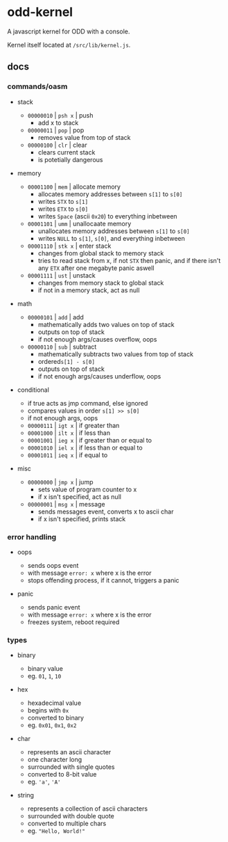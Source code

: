# odd-kernel
A javascript kernel for ODD with a console.

Kernel itself located at `/src/lib/kernel.js`.

## docs
### commands/oasm
- stack
	- `00000010` | `psh x` | push
		- add x to stack
	- `00000011` | `pop` | pop
		- removes value from top of stack
	- `00000100` | `clr` | clear
		- clears current stack
		- is potetially dangerous

- memory
	- `00001100` | `mem` | allocate memory
		- allocates memory addresses between `s[1]` to `s[0]`
		- writes `STX` to `s[1]`
		- writes `ETX` to `s[0]`
		- writes `Space` (ascii `0x20`) to everything inbetween
	- `00001101` | `umm` | unallocaate memory
		- unallocates memory addresses between `s[1]` to `s[0]`
		- writes `NULL` to `s[1]`, `s[0]`, and everything inbetween
	- `00001110` | `stk x` | enter stack
		- changes from global stack to memory stack
		- tries to read stack from x, if not `STX` then panic, and if there isn't any `ETX` after one megabyte panic aswell
	- `00001111` | `ust` | unstack
		- changes from memory stack to global stack
		- if not in a memory stack, act as null

- math
	- `00000101` | `add` | add
		- mathematically adds two values on top of stack
		- outputs on top of stack
		- if not enough args/causes overflow, oops
	- `00000110` | `sub` | subtract
		- mathematically subtracts two values from top of stack
		- ordered`s[1] - s[0]`
		- outputs on top of stack
		- if not enough args/causes underflow, oops

- conditional
	- if true acts as jmp command, else ignored
	- compares values in order `s[1] >> s[0]`
	- if not enough args, oops
	- `00000111` | `igt x` | if greater than
	- `00001000` | `ilt x` | if less than
	- `00001001` | `ieg x` | if greater than or equal to
	- `00001010` | `iel x` | if less than or equal to
	- `00001011` | `ieq x` | if equal to

- misc
	- `00000000` | `jmp x` | jump
		- sets value of program counter to x
		- if x isn't specified, act as null
	- `00000001` | `msg x` | message
		- sends messages event, converts x to ascii char
		- if x isn't specified, prints stack

### error handling
- oops
	- sends oops event
	- with message `error: x` where x is the error
	- stops offending process, if it cannot, triggers a panic

- panic
	- sends panic event
	- with message `error: x` where x is the error
	- freezes system, reboot required

### types
- binary
	- binary value
	- eg. `01`, `1`, `10`

- hex
	- hexadecimal value
	- begins with `0x`
	- converted to binary
	- eg. `0x01`, `0x1`, `0x2`

- char
	- represents an ascii character
	- one character long
	- surrounded with single quotes
	- converted to 8-bit value
	- eg. `'a'`, `'A'`

- string
	- represents a collection of ascii characters
	- surrounded with double quote
	- converted to multiple chars
	- eg. `"Hello, World!"`
